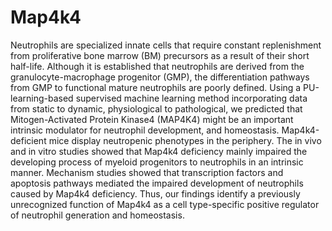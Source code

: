 # Map4k4
Neutrophils are specialized innate cells that require constant replenishment from proliferative bone marrow (BM) precursors as a result of their short half-life. Although it is established that neutrophils are derived from the granulocyte-macrophage progenitor (GMP), the differentiation pathways from GMP to functional mature neutrophils are poorly defined. Using a PU-learning-based supervised machine learning method incorporating data from static to dynamic, physiological to pathological, we predicted that Mitogen-Activated Protein Kinase4 (MAP4K4) might be an important intrinsic modulator for neutrophil development, and homeostasis. Map4k4-deficient mice display neutropenic phenotypes in the periphery. The in vivo and in vitro studies showed that Map4k4 deficiency mainly impaired the developing process of myeloid progenitors to neutrophils in an intrinsic manner. Mechanism studies showed that transcription factors and apoptosis pathways mediated the impaired development of neutrophils caused by Map4k4 deficiency. Thus, our findings identify a previously unrecognized function of Map4k4 as a cell type-specific positive regulator of neutrophil generation and homeostasis.

